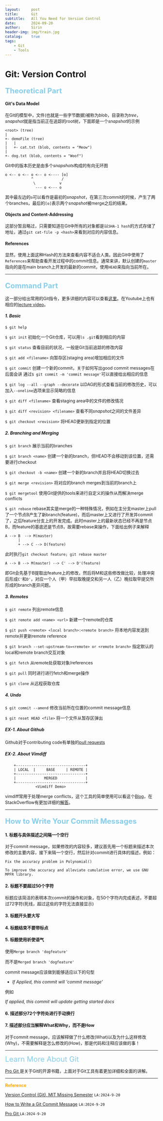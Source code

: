 ```yaml
---
layout: 	post  				   
title: 		Git      				
subtitle:	All You Need for Version Control
date:       2024-09-20 				
author:     Sirin 						
header-img: img/train.jpg
catalog: 	true 				
tags:						
    - Git
    - Tools
---
```




# Git: Version Control

### <font color = skyblue font size = 5>Theoretical Part</font>

#### Git's Data Model

在Git的模型中，文件(也就是一些字节数据)被称为$\textit{blob}$，目录称为$\textit{tree}$，$\textit{snapshot}$就是指当前正在追踪的root树，下面即是一个$snapshot$的示例

```
<root> (tree)
|
+- demoFile (tree)
|	|
|	+- cat.txt (blob, contents = "Meow")
|
+- dog.txt (blob, contents = "Woof")
```

Git中的版本历史是由多个$snapshots$构成的有向无环图

```
o <-- o <-- o <-- o <---- [o]
			^			  /	
		 	 \			 v
		  	  --- o <--- o
```

其中最左边的`o`可以看作是最初的$snapshot$，在第三次commit的时候，产生了两个branches，最后的`[o]`表示两个$snapshot$被merge之后的结果。

#### Objects and Content-Addressing

这部分暂且略过，只需要知道在Git中所有的对象都是以`SHA-1 hash`的方式存储了地址，通过`git cat-file -p <hash>`来看到对应的内容信息。

#### References

显然，使用上面这种Hash的方法来查看内容不适合人类。因此Git中使用了`References`来帮助查看开发过程中的commit信息。通常来讲，默认创建的`master` 指向的是在main branch上开发的最新的commit，使用`HEAD`来指向当前所在。

***

### <font color = skyblue font size = 5>Command Part</font>

这一部分给出常用的Git指令，更多详细的内容可以查看[这里](https://git-scm.com/book/en/v2)。在Youtube上也有相应的[lecture video](https://www.youtube.com/watch?v=2sjqTHE0zok)。

##### **1. Basic**

`$ git help`

`$ git init`
初始化一个Git仓库，可以用`ls .git`看到相应的内容

`$ git status`
查看目前的状况，一般是Git当前追踪的修改内容

`$ git add <filename>`
向暂存区(staging area)增加相应的文件

`$ git commit`
创建一个新的commit，关于如何写出good commit messages在后面会讲
通过`$ git commit -m 'commit message'`可以直接给出相应的信息

`$ git log --all --graph --decorate`
以DAG的形式查看当前的修改历史，可以加入`--oneline`选项来显示简略的信息

`$ git diff <filename>`
查看staging area中的文件的修改情况

`$ git diff <revision> <filename>`
查看不同$snapshot$之间的文件差异

`$ git checkout <revision>`
将HEAD更新到指定的位置

##### **2. Branching and Merging**

`$ git branch`
展示当前的branches

`$ git branch <name>`
创建一个新的branch，但HEAD不会移动到该位置，还需要进行checkout

`$ git checkout -b <name>`
创建一个新的branch并且将HEAD切换过去

`$ git merge <revision>`
将对应的branch merges到当前的branch上

`$ git mergetool`
使用Git提供的tools来进行自定义的操作从而解决merge conflicts

`$ git rebase`
rebase其实是merge的一种特殊情况，例如在主分支master上pull了一个节点B产生了新branch(feature)，而后master上又进行了开发并commit了，之后feature分支上的开发完成。此时master上的最新状态已经不再是节点B，而feature的基底还是节点B，故需要rebase来操作，下面给出例子来解释

```
A --> B  --> M(master)
	  |
	  + --> C --> D(feature)
```

此时执行`git checkout feature; git rebase master`

```
A --> B --> M(master) --> C' --> D'(feature)
```

即Git会先基于B提取出feature上的修改，然后将M和这些修改做比较，处理冲突后形成`C'`和`D'`，对应一个人（甲）早拉取晚提交和另一人（乙）晚拉取早提交所形成的branch差异问题。

##### **3. Remotes**

`$ git remote`
列出remote信息

`$ git remote add <name> <url>`
新建一个remote的仓库

`$ git push <remote> <local branch>:<remote branch>`
将本地内容发送到remote并更新remote reference

`$ git branch --set-upstream-to=<remote> or <remote branch>`
指定默认的local和remote branch交互对象

`$ git fetch`
从remote处获取对象/references

`$ git pull`
同时进行进行fetch和merge操作

`$ git clone`
从远程获取仓库

##### **4. Undo**

`$ git commit --amend`
修改当前所在位置的commit message信息

`$ git reset HEAD <file>`
将一个文件从暂存区弹出

##### **EX-1. About Github**

Github对于contributing code有单独的[pull requests](https://docs.github.com/en/pull-requests/collaborating-with-pull-requests/proposing-changes-to-your-work-with-pull-requests/about-pull-requests)

##### **EX-2. About Vimdiff**

```
	+--------------------------------+
    | LOCAL  |     BASE     | REMOTE |
    +--------------------------------+
    |             MERGED             |
    +--------------------------------+
    		  <Vimdiff Demo>
```

vimdiff常用于处理merge conflicts，这个工具的简单使用可以看这个[Blog](https://www.rosipov.com/blog/use-vimdiff-as-git-mergetool/)，在StackOverflow有更加详细的[解答](https://stackoverflow.com/a/45309395/22185073)。

***

  ### <font color = skyblue font size = 5>How to Write Your Commit Messages</font>

#### 1. 标题与具体描述之间隔一个空行

对于commit message，如果修改的内容较多，建议首先用一个标题来描述本次修改的主要内容，接下来隔一个空行，然后针对commit进行具体的描述，例如：

```
Fix the accuracy problem in Polynomial()

To improve the accuracy and alleviate cumulative error, we use GNU MPFR library. 
```

#### 2. 标题不要超过50个字符

标题应该简洁的表明本次commit的操作和对象，在50个字符内完成表述，不要超过72字符(死线，超过这些的字符无法直接显示)

#### 3. 标题开头要大写

#### 4. 标题结束不要带标点

#### 5. 标题使用祈使语气

使用`Merge branch 'dogfeature'`

而不是`Merged branch 'dogfeature'`

commit message应该做到能够适应以下的句型

- *If Applied, this commit will 'commit message'*

例如

*If applied, this commit will update getting started docs*

#### 6. 描述部分72个字符处进行手动换行

#### 7. 描述部分应当解释What和Why，而不是How

对于commit message，应该解释做了什么修改(What)以及为什么这样修改(Why)，不需要解释是怎么修改的(How)，那是代码和注释应该做的事！

***

<font color = skyblue font size = 5>Learn More About Git</font>

[Pro Git ](https://git-scm.com/book/en/v2)是关于Git的开源书籍，上面对于Git工具有着更加详细和全面的讲解。

***

<font color = orange>**Reference**</font>

[Version Control (Git), MIT Missing Semester](https://missing.csail.mit.edu/2020/version-control/)	`LA:2024-9-20`

[How to Write a Git Commit Message](https://cbea.ms/git-commit/)	`LA:2024-9-20`

[Pro Git ](https://git-scm.com/book/en/v2)	`LA:2024-9-20`

